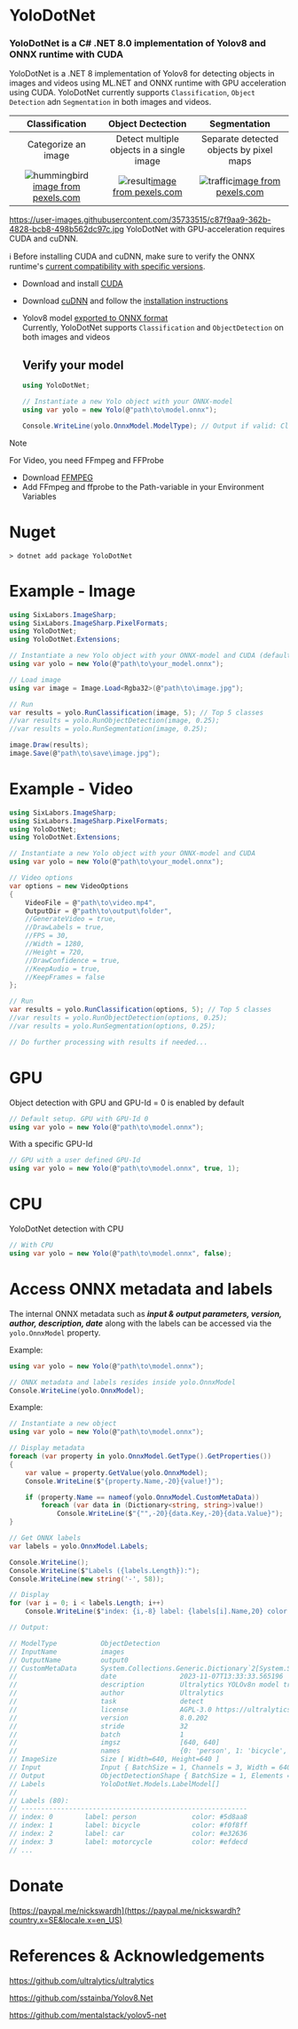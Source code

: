 # YoloDotNet

### YoloDotNet is a C# .NET 8.0 implementation of Yolov8 and ONNX runtime with CUDA

YoloDotNet is a .NET 8 implementation of Yolov8 for detecting objects in images and videos using ML.NET and ONNX runtime with GPU acceleration using CUDA.
YoloDotNet currently supports `Classification`, `Object Detection` adn `Segmentation` in both images and videos.

| Classification | Object Dectection | Segmentation |
|:---:|:---:|:---:|
| Categorize an image | Detect multiple objects in a single image | Separate detected objects by pixel maps |
| ![hummingbird](https://user-images.githubusercontent.com/35733515/297393507-c8539bff-0a71-48be-b316-f2611c3836a3.jpg)[image from pexels.com](https://www.pexels.com/photo/hummingbird-drinking-nectar-from-blooming-flower-in-garden-5344570/) | ![result](https://user-images.githubusercontent.com/35733515/273405301-626b3c97-fdc6-47b8-bfaf-c3a7701721da.jpg)[image from pexels.com](https://www.pexels.com/photo/men-s-brown-coat-842912/) | ![traffic](https://github.com/NickSwardh/YoloDotNet/assets/35733515/3ae97613-46f7-46de-8c5d-e9240f1078e6)[image from pexels.com](https://www.pexels.com/photo/man-riding-a-black-touring-motorcycle-903972/) |

https://user-images.githubusercontent.com/35733515/c87f9aa9-362b-4828-bcb8-498b562dc97c.jpg
YoloDotNet with GPU-acceleration requires CUDA and cuDNN.

:information_source: Before installing CUDA and cuDNN, make sure to verify the ONNX runtime's [current compatibility with specific versions](https://onnxruntime.ai/docs/execution-providers/CUDA-ExecutionProvider.html#requirements).

- Download and install [CUDA](https://developer.nvidia.com/cuda-downloads)
- Download [cuDNN](https://developer.nvidia.com/cudnn) and follow the [installation instructions](https://docs.nvidia.com/deeplearning/cudnn/install-guide/index.html#install-windows)
- Yolov8 model [exported to ONNX format](https://docs.ultralytics.com/modes/export/#usage-examples)<br>
  Currently, YoloDotNet supports `Classification` and `ObjectDetection` on both images and videos
  
  ## Verify your model
  
  ```csharp
  using YoloDotNet;
  
  // Instantiate a new Yolo object with your ONNX-model
  using var yolo = new Yolo(@"path\to\model.onnx");
  
  Console.WriteLine(yolo.OnnxModel.ModelType); // Output if valid: Classification or ObjectDetection
  ```
  
> [!NOTE]
> For Video, you need FFmpeg and FFProbe
> - Download [FFMPEG](https://ffmpeg.org/download.html)
> - Add FFmpeg and ffprobe to the Path-variable in your Environment Variables

# Nuget
```
> dotnet add package YoloDotNet
```

# Example - Image

```csharp
using SixLabors.ImageSharp;
using SixLabors.ImageSharp.PixelFormats;
using YoloDotNet;
using YoloDotNet.Extensions;

// Instantiate a new Yolo object with your ONNX-model and CUDA (default)
using var yolo = new Yolo(@"path\to\your_model.onnx");

// Load image
using var image = Image.Load<Rgba32>(@"path\to\image.jpg");

// Run
var results = yolo.RunClassification(image, 5); // Top 5 classes
//var results = yolo.RunObjectDetection(image, 0.25);
//var results = yolo.RunSegmentation(image, 0.25);

image.Draw(results);
image.Save(@"path\to\save\image.jpg");
```

# Example - Video

```csharp
using SixLabors.ImageSharp;
using SixLabors.ImageSharp.PixelFormats;
using YoloDotNet;
using YoloDotNet.Extensions;

// Instantiate a new Yolo object with your ONNX-model and CUDA
using var yolo = new Yolo(@"path\to\your_model.onnx");

// Video options
var options = new VideoOptions
{
    VideoFile = @"path\to\video.mp4",
    OutputDir = @"path\to\output\folder",
    //GenerateVideo = true,
    //DrawLabels = true,
    //FPS = 30,
    //Width = 1280,
    //Height = 720,
    //DrawConfidence = true,
    //KeepAudio = true,
    //KeepFrames = false
};

// Run
var results = yolo.RunClassification(options, 5); // Top 5 classes
//var results = yolo.RunObjectDetection(options, 0.25);
//var results = yolo.RunSegmentation(options, 0.25);

// Do further processing with results if needed...
```

# GPU

Object detection with GPU and GPU-Id = 0 is enabled by default

```csharp
// Default setup. GPU with GPU-Id 0
using var yolo = new Yolo(@"path\to\model.onnx");
```

With a specific GPU-Id

```csharp
// GPU with a user defined GPU-Id
using var yolo = new Yolo(@"path\to\model.onnx", true, 1);
```
# CPU

YoloDotNet detection with CPU

```csharp
// With CPU
using var yolo = new Yolo(@"path\to\model.onnx", false);
```

# Access ONNX metadata and labels

The internal ONNX metadata such as ***input & output parameters, version, author, description, date*** along with the labels can be accessed via the `yolo.OnnxModel` property.

Example:

```csharp
using var yolo = new Yolo(@"path\to\model.onnx");

// ONNX metadata and labels resides inside yolo.OnnxModel
Console.WriteLine(yolo.OnnxModel);
```

Example:

```csharp
// Instantiate a new object
using var yolo = new Yolo(@"path\to\model.onnx");

// Display metadata
foreach (var property in yolo.OnnxModel.GetType().GetProperties())
{
    var value = property.GetValue(yolo.OnnxModel);
    Console.WriteLine($"{property.Name,-20}{value!}");

    if (property.Name == nameof(yolo.OnnxModel.CustomMetaData))
        foreach (var data in (Dictionary<string, string>)value!)
            Console.WriteLine($"{"",-20}{data.Key,-20}{data.Value}");
}

// Get ONNX labels
var labels = yolo.OnnxModel.Labels;

Console.WriteLine();
Console.WriteLine($"Labels ({labels.Length}):");
Console.WriteLine(new string('-', 58));

// Display
for (var i = 0; i < labels.Length; i++)
    Console.WriteLine($"index: {i,-8} label: {labels[i].Name,20} color: {labels[i].Color}");

// Output:

// ModelType           ObjectDetection
// InputName           images
// OutputName          output0
// CustomMetaData      System.Collections.Generic.Dictionary`2[System.String,System.String]
//                     date                2023-11-07T13:33:33.565196
//                     description         Ultralytics YOLOv8n model trained on coco.yaml
//                     author              Ultralytics
//                     task                detect
//                     license             AGPL-3.0 https://ultralytics.com/license
//                     version             8.0.202
//                     stride              32
//                     batch               1
//                     imgsz               [640, 640]
//                     names               {0: 'person', 1: 'bicycle', 2: 'car' ... }
// ImageSize           Size [ Width=640, Height=640 ]
// Input               Input { BatchSize = 1, Channels = 3, Width = 640, Height = 640 }
// Output              ObjectDetectionShape { BatchSize = 1, Elements = 84, Channels = 8400 }
// Labels              YoloDotNet.Models.LabelModel[]
//
// Labels (80):
// ---------------------------------------------------------
// index: 0        label: person              color: #5d8aa8
// index: 1        label: bicycle             color: #f0f8ff
// index: 2        label: car                 color: #e32636
// index: 3        label: motorcycle          color: #efdecd
// ...
```

# Donate
[https://paypal.me/nickswardh](https://paypal.me/nickswardh?country.x=SE&locale.x=en_US)

# References & Acknowledgements

https://github.com/ultralytics/ultralytics

https://github.com/sstainba/Yolov8.Net

https://github.com/mentalstack/yolov5-net
